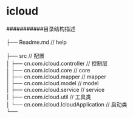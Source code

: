 # icloud
###########目录结构描述<br>  
├── Readme.md                               // help <br>  
├── src                                     // 配置<br>
│   ├── cn.com.icloud.controller            // 控制层<br>
│   ├── cn.com.icloud.core                  // core<br>
│   ├── cn.com.icloud.mapper                // mapper<br>
│   ├── cn.com.icloud.model                 // model<br>
│   ├── cn.com.icloud.service               // service<br>
│   ├── cn.com.icloud.util                  // 工具类<br>
│   └── cn.com.icloud.IcloudApplication     // 启动类<br>
└── 

